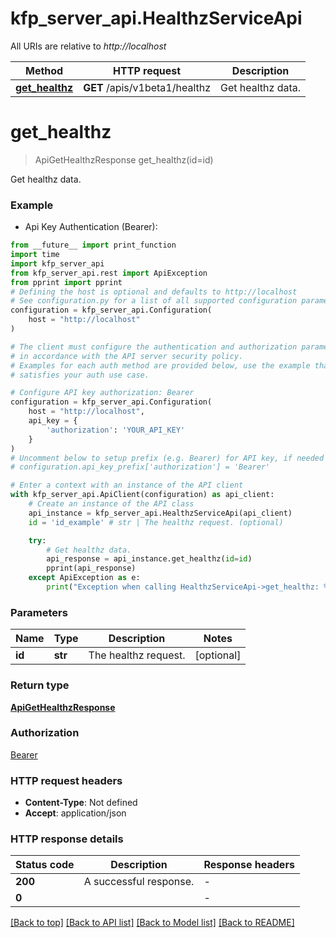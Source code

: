 # kfp_server_api.HealthzServiceApi

All URIs are relative to *http://localhost*

Method | HTTP request | Description
------------- | ------------- | -------------
[**get_healthz**](HealthzServiceApi.md#get_healthz) | **GET** /apis/v1beta1/healthz | Get healthz data.


# **get_healthz**
> ApiGetHealthzResponse get_healthz(id=id)

Get healthz data.

### Example

* Api Key Authentication (Bearer):
```python
from __future__ import print_function
import time
import kfp_server_api
from kfp_server_api.rest import ApiException
from pprint import pprint
# Defining the host is optional and defaults to http://localhost
# See configuration.py for a list of all supported configuration parameters.
configuration = kfp_server_api.Configuration(
    host = "http://localhost"
)

# The client must configure the authentication and authorization parameters
# in accordance with the API server security policy.
# Examples for each auth method are provided below, use the example that
# satisfies your auth use case.

# Configure API key authorization: Bearer
configuration = kfp_server_api.Configuration(
    host = "http://localhost",
    api_key = {
        'authorization': 'YOUR_API_KEY'
    }
)
# Uncomment below to setup prefix (e.g. Bearer) for API key, if needed
# configuration.api_key_prefix['authorization'] = 'Bearer'

# Enter a context with an instance of the API client
with kfp_server_api.ApiClient(configuration) as api_client:
    # Create an instance of the API class
    api_instance = kfp_server_api.HealthzServiceApi(api_client)
    id = 'id_example' # str | The healthz request. (optional)

    try:
        # Get healthz data.
        api_response = api_instance.get_healthz(id=id)
        pprint(api_response)
    except ApiException as e:
        print("Exception when calling HealthzServiceApi->get_healthz: %s\n" % e)
```

### Parameters

Name | Type | Description  | Notes
------------- | ------------- | ------------- | -------------
 **id** | **str**| The healthz request. | [optional] 

### Return type

[**ApiGetHealthzResponse**](ApiGetHealthzResponse.md)

### Authorization

[Bearer](../README.md#Bearer)

### HTTP request headers

 - **Content-Type**: Not defined
 - **Accept**: application/json

### HTTP response details
| Status code | Description | Response headers |
|-------------|-------------|------------------|
**200** | A successful response. |  -  |
**0** |  |  -  |

[[Back to top]](#) [[Back to API list]](../README.md#documentation-for-api-endpoints) [[Back to Model list]](../README.md#documentation-for-models) [[Back to README]](../README.md)

